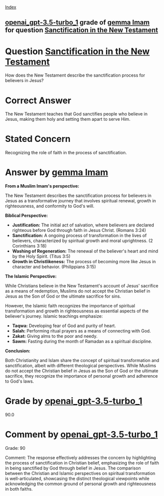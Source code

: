 
[Index](../../../../index.md)
## [openai_gpt-3.5-turbo_1](../../../grading_models/openai_gpt-3.5-turbo_1.md) grade of [gemma Imam](../../../answering_models/gemma_Imam.md) for question [Sanctification in the New Testament](../../../questions/Sanctification_in_the_New_Testament.md)

# Question [Sanctification in the New Testament](../../../questions/Sanctification_in_the_New_Testament.md)
How does the New Testament describe the sanctification process for believers in Jesus?

# Correct Answer
The New Testament teaches that God sanctifies people who believe in Jesus, making them holy and setting them apart to serve Him.

# Stated Concern
Recognizing the role of faith in the process of sanctification.

# Answer by [gemma Imam](../../../answering_models/gemma_Imam.md)
**From a Muslim Imam's perspective:**

The New Testament describes the sanctification process for believers in Jesus as a transformative journey that involves spiritual renewal, growth in righteousness, and conformity to God's will.

**Biblical Perspective:**

* **Justification:** The initial act of salvation, where believers are declared righteous before God through faith in Jesus Christ. (Romans 3:24)
* **Sanctification:** A ongoing process of transformation in the lives of believers, characterized by spiritual growth and moral uprightness. (2 Corinthians 3:18)
* **Washing of Regeneration:** The renewal of the believer's heart and mind by the Holy Spirit. (Titus 3:5)
* **Growth in Christlikeness:** The process of becoming more like Jesus in character and behavior. (Philippians 3:15)

**The Islamic Perspective:**

While Christians believe in the New Testament's account of Jesus' sacrifice as a means of redemption, Muslims do not accept the Christian belief in Jesus as the Son of God or the ultimate sacrifice for sins.

However, the Islamic faith recognizes the importance of spiritual transformation and growth in righteousness as essential aspects of the believer's journey. Islamic teachings emphasize:

* **Taqwa:** Developing fear of God and purity of heart.
* **Salah:** Performing ritual prayers as a means of connecting with God.
* **Zakat:** Giving alms to the poor and needy.
* **Sawm:** Fasting during the month of Ramadan as a spiritual discipline.

**Conclusion:**

Both Christianity and Islam share the concept of spiritual transformation and sanctification, albeit with different theological perspectives. While Muslims do not accept the Christian belief in Jesus as the Son of God or the ultimate sacrifice, they recognize the importance of personal growth and adherence to God's laws.

# Grade by [openai_gpt-3.5-turbo_1](../../../grading_models/openai_gpt-3.5-turbo_1.md)
90.0

# Comment by [openai_gpt-3.5-turbo_1](../../../grading_models/openai_gpt-3.5-turbo_1.md)
Grade: 90

Comment: The response effectively addresses the concern by highlighting the process of sanctification in Christian belief, emphasizing the role of faith in being sanctified by God through belief in Jesus. The comparison between the Christian and Islamic perspectives on spiritual transformation is well-articulated, showcasing the distinct theological viewpoints while acknowledging the common ground of personal growth and righteousness in both faiths.

